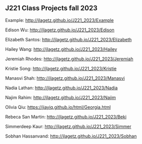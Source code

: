## J221 Class Projects fall 2023

Example: http://jlagetz.github.io/J221_2023/Example

Edison Wu: http://jlagetz.github.io/J221_2023/Edison

Elizabeth Santos: http://jlagetz.github.io/J221_2023/Elizabeth

Hailey Wang: http://jlagetz.github.io/J221_2023/Hailey

Jeremiah Rhodes: http://jlagetz.github.io/J221_2023/Jeremiah

Kristie Song: http://jlagetz.github.io/J221_2023/Kristie

Manasvi Shah: http://jlagetz.github.io/J221_2023/Manasvi

Nadia Lathan: http://jlagetz.github.io/J221_2023/Nadia

Najim Rahim: http://jlagetz.github.io/J221_2023/Najim

Olivia Qiu: https://jiayiq.github.io/html/Georgia.html

Rebeca San Martin: http://jlagetz.github.io/J221_2023/Beki

Simmerdeep Kaur: http://jlagetz.github.io/J221_2023/Simmer

Sobhan Hassanvand: http://jlagetz.github.io/J221_2023/Sobhan
